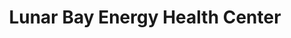 ---
title: "Lunar Bay Energy Health Center"
url: /bel-air/lunar-bay-energy-health-center/
shop: shop
---